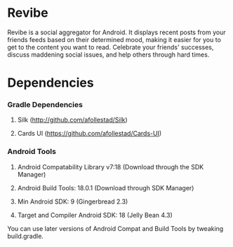 Revibe
======

Revibe is a social aggregator for Android. It displays recent posts from your friends feeds based on their determined mood, making it easier for you to get to the content you want to read. Celebrate your friends' successes, discuss maddening social issues, and help others through hard times.


Dependencies
=============

### Gradle Dependencies

1. Silk (http://github.com/afollestad/Silk)

2. Cards UI (https://github.com/afollestad/Cards-UI)

### Android Tools

1. Android Compatability Library v7:18 (Download through the SDK Manager)

2. Android Build Tools: 18.0.1 (Download through SDK Manager)
 
3. Min Android SDK: 9 (Gingerbread 2.3)

4. Target and Compiler Android SDK: 18 (Jelly Bean 4.3)

You can use later versions of Android Compat and Build Tools by tweaking build.gradle.
